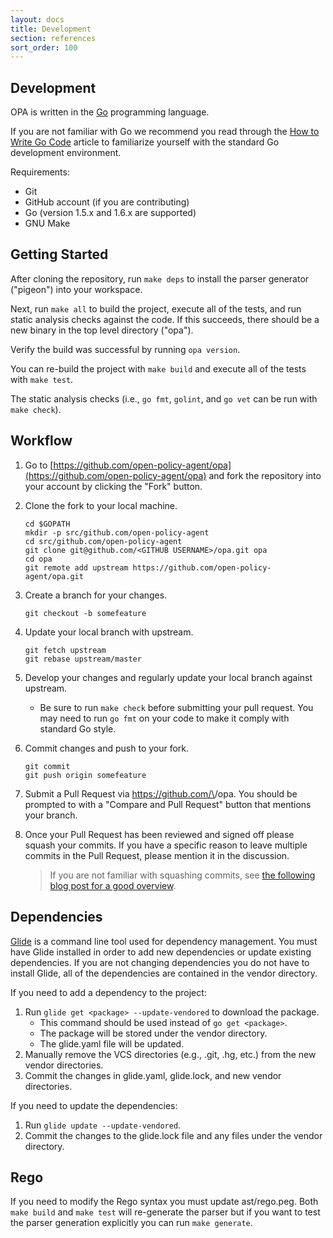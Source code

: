 ```yaml
---
layout: docs
title: Development
section: references
sort_order: 100
---
```


## Development

OPA is written in the [Go](https://golang.org) programming language.

If you are not familiar with Go we recommend you read through the [How to Write Go
Code](https://golang.org/doc/code.html) article to familiarize yourself with the standard Go development environment.

Requirements:

- Git
- GitHub account (if you are contributing)
- Go (version 1.5.x and 1.6.x are supported)
- GNU Make

## Getting Started

After cloning the repository, run `make deps` to install the parser generator ("pigeon") into your workspace.

Next, run `make all` to build the project, execute all of the tests, and run
static analysis checks against the code. If this succeeds, there should be a
new binary in the top level directory ("opa").

Verify the build was successful by running `opa version`.

You can re-build the project with `make build` and execute all of the tests
with `make test`.

The static analysis checks (i.e., `go fmt`, `golint`, and `go vet` can be run
with `make check`).

## Workflow

1. Go to [https://github.com/open-policy-agent/opa](https://github.com/open-policy-agent/opa) and fork the repository
   into your account by clicking the "Fork" button.

1. Clone the fork to your local machine.

    ```
    cd $GOPATH
    mkdir -p src/github.com/open-policy-agent
    cd src/github.com/open-policy-agent
    git clone git@github.com/<GITHUB USERNAME>/opa.git opa
    cd opa
    git remote add upstream https://github.com/open-policy-agent/opa.git
    ```

1. Create a branch for your changes.

    ```
    git checkout -b somefeature
    ```

1. Update your local branch with upstream.

    ```
    git fetch upstream
    git rebase upstream/master
    ```

1. Develop your changes and regularly update your local branch against upstream.

    - Be sure to run `make check` before submitting your pull request. You
      may need to run `go fmt` on your code to make it comply with standard Go
      style.

1. Commit changes and push to your fork.

    ```
    git commit
    git push origin somefeature
    ```

1. Submit a Pull Request via https://github.com/\<GITHUB USERNAME>/opa. You
   should be prompted to with a "Compare and Pull Request" button that
   mentions your branch.

1. Once your Pull Request has been reviewed and signed off please squash your
   commits. If you have a specific reason to leave multiple commits in the
   Pull Request, please mention it in the discussion.

   > If you are not familiar with squashing commits, see [the following blog post for a good overview](http://gitready.com/advanced/2009/02/10/squashing-commits-with-rebase.html).

## Dependencies

[Glide](https://github.com/Masterminds/glide) is a command line tool used for
dependency management. You must have Glide installed in order to add new
dependencies or update existing dependencies. If you are not changing
dependencies you do not have to install Glide, all of the dependencies are
contained in the vendor directory.

If you need to add a dependency to the project:

1. Run `glide get <package> --update-vendored` to download the package.
    - This command should be used instead of `go get <package>`.
	- The package will be stored under the vendor directory.
	- The glide.yaml file will be updated.
1. Manually remove the VCS directories (e.g., .git, .hg, etc.) from the new
   vendor directories.
1. Commit the changes in glide.yaml, glide.lock, and new vendor directories.

If you need to update the dependencies:

1. Run `glide update --update-vendored`.
1. Commit the changes to the glide.lock file and any files under the vendor
   directory.

## Rego

If you need to modify the Rego syntax you must update ast/rego.peg. Both `make build` and `make test` will re-generate the parser but if you want to test the parser generation explicitly you can run `make generate`.
